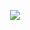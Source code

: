 <p align="center">
  <a href="https://profile.intra.42.fr/users/hguini">
    <img src="https://badge42.herokuapp.com/api/stats/hguini?darkmode=true"/>
  </a>
</p>
